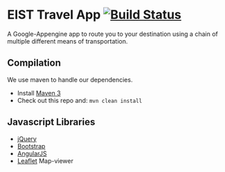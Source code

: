 # EIST Travel App [![Build Status](https://travis-ci.org/Reisz/EIST-Travel-App.svg)](https://travis-ci.org/Reisz/EIST-Travel-App)
A Google-Appengine app to route you to your destination using a chain of multiple different means of transportation.

## Compilation

We use maven to handle our dependencies.

* Install [Maven 3](http://maven.apache.org/download.html)
* Check out this repo and: `mvn clean install`

## Javascript Libraries
* [jQuery](https://jquery.com/)
* [Bootstrap](http://getbootstrap.com/)
* [AngularJS](https://angularjs.org/)
* [Leaflet](http://leafletjs.com/) Map-viewer
